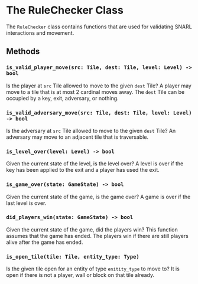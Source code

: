 # The RuleChecker Class

The `RuleChecker` class contains functions that are used for validating SNARL interactions and movement.

## Methods

### `is_valid_player_move(src: Tile, dest: Tile, level: Level) -> bool`
Is the player at `src` Tile allowed to move to the given `dest` Tile? A player may move to a tile that is at most 2 cardinal moves away. The `dest` Tile can be occupied by a key, exit, adversary, or nothing. 

### `is_valid_adversary_move(src: Tile, dest: Tile, level: Level) -> bool`
Is the adversary at `src` Tile allowed to move to the given `dest` Tile? An adversary may move to an adjacent tile that is traversable.

### `is_level_over(level: Level) -> bool`
Given the current state of the level, is the level over? A level is over if the key has been applied to the exit and a player has used the exit.

### `is_game_over(state: GameState) -> bool`
Given the current state of the game, is the game over? A game is over if the last level is over.

### `did_players_win(state: GameState) -> bool`
Given the current state of the game, did the players win? This function assumes that the game has ended. The players win if there are still players alive after the game has ended.

### `is_open_tile(tile: Tile, entity_type: Type)`
Is the given tile open for an entity of type `enitity_type` to move to? It is open if there is not a player, wall or block on that tile already.
